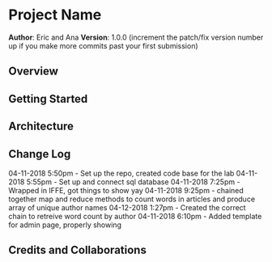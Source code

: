 # Project Name

**Author**: Eric and Ana
**Version**: 1.0.0 (increment the patch/fix version number up if you make more commits past your first submission)

## Overview
<!-- Provide a high level overview of what this application is and why you are building it, beyond the fact that it's an assignment for a Code Fellows 301 class. (i.e. What's your problem domain?) -->

## Getting Started
<!-- What are the steps that a user must take in order to build this app on their own machine and get it running? -->

## Architecture
<!-- Provide a detailed description of the application design. What technologies (languages, libraries, etc) you're using, and any other relevant design information. -->

## Change Log
<!-- Use this are to document the iterative changes made to your application as each feature is successfully implemented. Use time stamps. Here's an examples: -->

04-11-2018 5:50pm - Set up the repo, created code base for the lab
04-11-2018 5:55pm - Set up and connect sql database
04-11-2018 7:25pm - Wrapped in IFFE, got things to show yay
04-11-2018 9:25pm - chained together map and reduce methods to count words in articles and produce array of unique author names
04-12-2018 1:27pm - Created the correct chain to retreive word count by author
04-11-2018 6:10pm - Added template for admin page, properly showing

## Credits and Collaborations
<!-- Give credit (and a link) to other people or resources that helped you build this application. -->